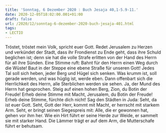 ```yaml
---
title: 'Sonntag, 6 Dezember 2020 : Buch Jesaja 40,1-5.9-11.'
date: 2020-12-05T18:02:00.001+01:00
draft: false
url: /2020/12/sonntag-6-dezember-2020-buch-jesaja-401.html
tags: 
- LECTIO
---
```


Tröstet, tröstet mein Volk, spricht euer Gott. Redet Jerusalem zu Herzen und verkündet der Stadt, dass ihr Frondienst zu Ende geht, dass ihre Schuld beglichen ist; denn sie hat die volle Strafe erlitten von der Hand des Herrn für all ihre Sünden. Eine Stimme ruft: Bahnt für den Herrn einen Weg durch die Wüste! Baut in der Steppe eine ebene Straße für unseren Gott! Jedes Tal soll sich heben, jeder Berg und Hügel sich senken. Was krumm ist, soll gerade werden, und was hüglig ist, werde eben. Dann offenbart sich die Herrlichkeit des Herrn, alle Sterblichen werden sie sehen. Ja, der Mund des Herrn hat gesprochen. Steig auf einen hohen Berg, Zion, du Botin der Freude! Erheb deine Stimme mit Macht, Jerusalem, du Botin der Freude! Erheb deine Stimme, fürchte dich nicht! Sag den Städten in Juda: Seht, da ist euer Gott. Seht, Gott der Herr, kommt mit Macht, er herrscht mit starkem Arm. Seht, er bringt seinen Siegespreis mit: Alle, die er gewonnen hat, gehen vor ihm her. Wie ein Hirt führt er seine Herde zur Weide, er sammelt sie mit starker Hand. Die Lämmer trägt er auf dem Arm, die Mutterschafe führt er behutsam.